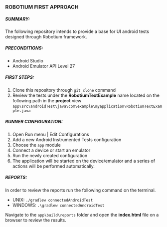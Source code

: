 ### ROBOTIUM FIRST APPROACH
##### *SUMMARY:*
The following repository intends to provide a base for UI android tests designed through Robotium framework.

##### *PRECONDITIONS:*
- Android Studio
- Android Emulator API Level 27

##### *FIRST STEPS:*
1. Clone this repository through ` git clone ` command
2. Review the tests under the **RobotiumTextExample** name located on the following path in the **project** view ` app\src\androidTest\java\com\example\myapplication\RobotiumTextExample.java ` 

##### *RUNNER CONFIGURATION:*
1. Open Run menu | Edit Configurations
2. Add a new Android Instrumented Tests configuration
3. Choose the ` app ` module
4. Connect a device or start an emulator
5. Run the newly created configuration
6. The application will be started on the device/emulator and a series of actions will be performed automatically.

##### *REPORTS:*

In order to review the reports run the following command on the terminal.
- UNIX: ` ./gradlew connectedAndroidTest `
- WINDOWS: ` .\gradlew connectedAndroidTest `

Navigate to the ` app\build\reports ` folder and open the **index.html** file on a browser to review the results.